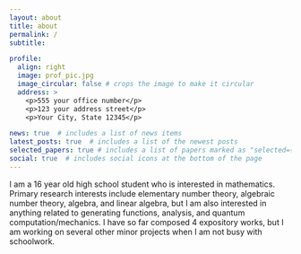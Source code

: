 ```yaml
---
layout: about
title: about
permalink: /
subtitle: 

profile:
  align: right
  image: prof_pic.jpg
  image_circular: false # crops the image to make it circular
  address: >
    <p>555 your office number</p>
    <p>123 your address street</p>
    <p>Your City, State 12345</p>

news: true  # includes a list of news items
latest_posts: true  # includes a list of the newest posts
selected_papers: true # includes a list of papers marked as "selected={true}"
social: true  # includes social icons at the bottom of the page
---
```


I am a 16 year old high school student who is interested in mathematics. Primary research interests include elementary number theory, algebraic number theory, algebra, and linear algebra, but I am also interested in anything related to generating functions, analysis, and quantum computation/mechanics. I have so far composed 4 expository works, but I am working on several other minor projects when I am not busy with schoolwork. 
